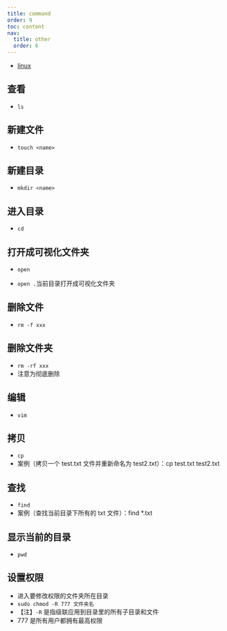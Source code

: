 ```yaml
---
title: command
order: 9
toc: content
nav:
  title: other
  order: 6
---
```


- [linux](http://www.imooc.com/learn/175)

## 查看

- `ls`

## 新建文件

- `touch <name>`

## 新建目录

- `mkdir <name>`

## 进入目录

- `cd`

## 打开成可视化文件夹

- `open`

- `open .`当前目录打开成可视化文件夹

## 删除文件

- `rm -f xxx`

## 删除文件夹

- `rm -rf xxx`
- 注意为彻底删除

## 编辑

- `vim`

## 拷贝

- `cp`
- 案例（拷贝一个 test.txt 文件并重新命名为 test2.txt）：cp test.txt test2.txt

## 查找

- `find`
- 案例（查找当前目录下所有的 txt 文件）：find \*.txt

## 显示当前的目录

- `pwd`

## 设置权限

- 进入要修改权限的文件夹所在目录
- `sudo chmod -R 777 文件夹名`
- 【注】`-R` 是指级联应用到目录里的所有子目录和文件
- 777 是所有用户都拥有最高权限
